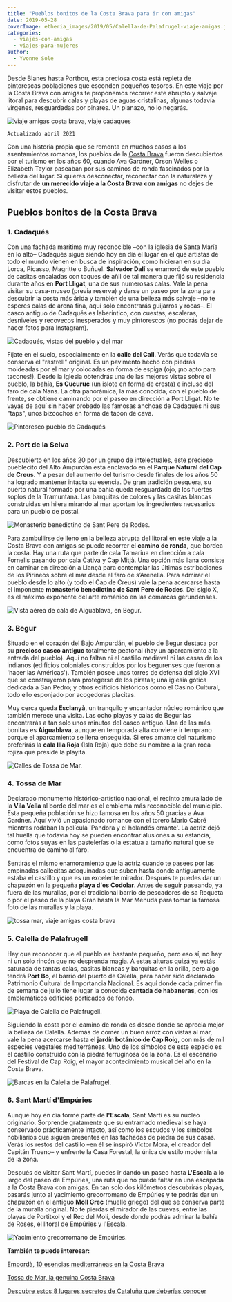 ```yaml
---
title: "Pueblos bonitos de la Costa Brava para ir con amigas"
date: 2019-05-28
coverImage: etheria_images/2019/05/Calella-de-Palafrugel-viaje-amigas.jpg
categories: 
  - viajes-con-amigas
  - viajes-para-mujeres
author: 
  - Yvonne Sole
---
```


Desde Blanes hasta Portbou, esta preciosa costa está repleta de pintorescas poblaciones 
que esconden pequeños tesoros. En este viaje por la Costa Brava con amigas te proponemos 
recorrer este abrupto y salvaje litoral para descubrir calas y playas de aguas 
cristalinas, algunas todavía vírgenes, resguardadas por pinares. Un planazo, no lo 
negarás. 

![viaje amigas costa brava, viaje cadaques](etheria_images/2019/05/playas-cadaques-costa-brva.jpg "Playa de Cadaqués. © Félix Lorenzo")

```
Actualizado abril 2021
```

Con una historia propia que se remonta en muchos casos a los asentamientos romanos, los 
pueblos de la [Costa Brava](https://costabrava.org/es/) fueron descubiertos por el 
turismo en los años 60, cuando Ava Gardner, Orson Welles o Elizabeth Taylor paseaban por 
sus caminos de ronda fascinados por la belleza del lugar. Si quieres desconectar, 
reconectar con la naturaleza y disfrutar de **un merecido viaje a la Costa Brava con 
amigas** no dejes de visitar estos pueblos. 

## Pueblos bonitos de la Costa Brava

### 1\. Cadaqués

Con una fachada marítima muy reconocible –con la iglesia de Santa María en lo alto– 
Cadaqués sigue siendo hoy en día el lugar en el que artistas de todo el mundo vienen en 
busca de inspiración, como hicieran en su día Lorca, Picasso, Magritte o Buñuel. 
**Salvador Dalí** se enamoró de este pueblo de casitas encaladas con toques de añil de 
tal manera que fijó su residencia durante años en **Port Lligat**, una de sus numerosas 
calas. Vale la pena visitar su casa-museo (previa reserva) y darse un paseo por la zona 
para descubrir la costa más árida y también de una belleza más salvaje –no te esperes 
calas de arena fina, aquí solo encontrarás guijarros y rocas–. El casco antiguo de 
Cadaqués es laberíntico, con cuestas, escaleras, desniveles y recovecos inesperados y 
muy pintorescos (no podrás dejar de hacer fotos para Instagram). 

![Cadaqués, vistas del pueblo y del mar](etheria_images/2019/05/cadaques-viaje-amigas.jpg "Cadaqués (Costa Brava). © Félix Lorenzo")

Fíjate en el suelo, especialmente en la **calle del Call**. Verás que todavía se 
conserva el "rastrell" original. Es un pavimento hecho con piedras moldeadas por el mar 
y colocadas en forma de espiga (ojo, ¡no apto para tacones!). Desde la iglesia obtendrás 
una de las mejores vistas sobre el pueblo, la bahía, **Es Cucuruc** (un islote en forma 
de cresta) e incluso del faro de cala Nans. La otra panorámica, la más conocida, con el 
pueblo de frente, se obtiene caminando por el paseo en dirección a Port Lligat. No te 
vayas de aquí sin haber probado las famosas anchoas de Cadaqués ni sus "taps", unos 
bizcochos en forma de tapón de cava. 

![Pintoresco pueblo de Cadaqués](etheria_images/2019/05/Viaje-amigas-cadaques-costa-brava.jpg "Pintoresco pueblo de Cadaqués. © Félix Lorenzo")

### 2\. Port de la Selva

Descubierto en los años 20 por un grupo de intelectuales, este precioso pueblecito del 
Alto Ampurdán está enclavado en el **Parque Natural del Cap de Creus**. Y a pesar del 
aumento del turismo desde finales de los años 50 ha logrado mantener intacta su esencia. 
De gran tradición pesquera, su puerto natural formado por una bahía queda resguardado de 
los fuertes soplos de la Tramuntana. Las barquitas de colores y las casitas blancas 
construidas en hilera mirando al mar aportan los ingredientes necesarios para un pueblo 
de postal. 

![Monasterio benedictino de Sant Pere de Rodes.](etheria_images/2019/05/sant-pere-rodes-costa-brava.jpg "Monasterio benedictino de Sant Pere de Rodes. ©Pixabay")

Para zambullirse de lleno en la belleza abrupta del litoral en este viaje a la Costa 
Brava con amigas se puede recorrer el **camino de ronda**, que bordea la costa. Hay una 
ruta que parte de cala Tamariua en dirección a cala Fornells pasando por cala Cativa y 
Cap Mitjà. Una opción más llana consiste en caminar en dirección a Llançà para 
contemplar las últimas estribaciones de los Pirineos sobre el mar desde el faro de 
s’Arenella. Para admirar el pueblo desde lo alto (y todo el Cap de Creus) vale la pena 
acercarse hasta el imponente **monasterio benedictino de Sant Pere de Rodes**. Del siglo 
X, es el máximo exponente del arte románico en las comarcas gerundenses. 

![Vista aérea de cala de Aiguablava, en Begur.](etheria_images/2019/05/Cala-de-Aiguablava-Begur.jpg "Vista aérea de cala de Aiguablava, en Begur. © Félix Lorenzo")

### 3\. Begur

Situado en el corazón del Bajo Ampurdán, el pueblo de Begur destaca por su **precioso 
casco antiguo** totalmente peatonal (hay un aparcamiento a la entrada del pueblo). Aquí 
no faltan ni el castillo medieval ni las casas de los indianos (edificios coloniales 
construidos por los begurenses que fueron a 'hacer las Américas'). También posee unas 
torres de defensa del siglo XVI que se construyeron para protegerse de los piratas; una 
iglesia gótica dedicada a San Pedro; y otros edificios históricos como el Casino 
Cultural, todo ello esponjado por acogedoras placitas. 

Muy cerca queda **Esclanyà**, un tranquilo y encantador núcleo románico que también 
merece una visita. Las ocho playas y calas de Begur las encontrarás a tan solo unos 
minutos del casco antiguo. Una de las más bonitas es **Aiguablava**, aunque en temporada 
alta conviene ir temprano porque el aparcamiento se llena enseguida. Si eres amante del 
naturismo preferirás la **cala Illa Roja** (Isla Roja) que debe su nombre a la gran roca 
rojiza que preside la playita. 

![Calles de Tossa de Mar.](etheria_images/2019/05/viaje-amigas-tossa-mar.jpg "Tossa de Mar. © Félix Lorenzo")

### 4\. Tossa de Mar

Declarado monumento histórico-artístico nacional, el recinto amurallado de la **Vila 
Vella** al borde del mar es el emblema más reconocible del municipio. Esta pequeña 
población se hizo famosa en los años 50 gracias a Ava Gardner. Aquí vivió un apasionado 
romance con el torero Mario Cabré mientras rodaban la película 'Pandora y el holandés 
errante'. La actriz dejó tal huella que todavía hoy se pueden encontrar alusiones a su 
estancia, como fotos suyas en las pastelerías o la estatua a tamaño natural que se 
encuentra de camino al faro. 

Sentirás el mismo enamoramiento que la actriz cuando te pasees por las empinadas 
callecitas adoquinadas que suben hasta donde antiguamente estaba el castillo y que es un 
excelente mirador. Después te puedes dar un chapuzón en la pequeña **playa d'es 
Codolar**. Antes de seguir paseando, ya fuera de las murallas, por el tradicional barrio 
de pescadores de sa Roqueta o por el paseo de la playa Gran hasta la Mar Menuda para 
tomar la famosa foto de las murallas y la playa. 

![tossa mar, viaje amigas costa brava](etheria_images/2019/05/tossa-mar-viaje-costa-brava.jpg "Playa de Tossa de Mar (Costa Brava). © Félix Lorenzo")

### 5\. Calella de Palafrugell

Hay que reconocer que el pueblo es bastante pequeño, pero eso sí, no hay ni un solo 
rincón que no desprenda magia. A estas alturas quizá ya estás saturada de tantas calas, 
casitas blancas y barquitas en la orilla, pero algo tendrá **Port Bo**, el barrio del 
puerto de Calella, para haber sido declarado Patrimonio Cultural de Importancia 
Nacional. Es aquí donde cada primer fin de semana de julio tiene lugar la conocida 
**cantada de habaneras**, con los emblemáticos edificios porticados de fondo. 

![Playa de Calella de Palafrugell.](etheria_images/2019/05/mejor-playa-Calella-de-Palafrugel-e1557312271495.jpg "Playa de Calella de Palafrugell. © Félix Lorenzo")

Siguiendo la costa por el camino de ronda es desde donde se aprecia mejor la belleza de 
Calella. Además de comer un buen arroz con vistas al mar, vale la pena acercarse hasta 
el **jardín botánico de Cap Roig**, con más de mil especies vegetales mediterráneas. Uno 
de los símbolos de este espacio es el castillo construido con la piedra ferruginosa de 
la zona. Es el escenario del Festival de Cap Roig, el mayor acontecimiento musical del 
año en la Costa Brava. 

![Barcas en la Calella de Palafrugel.](etheria_images/2019/05/viaje-amigas-costa-brava-Calella-de-Palafrugel.jpg "Calella de Palafrugel. © Félix Lorenzo")

### 6\. Sant Martí d'Empúries

Aunque hoy en día forme parte de **l'Escala**, Sant Martí es su núcleo originario. 
Sorprende gratamente que su entramado medieval se haya conservado prácticamente intacto, 
así como los escudos y los símbolos nobiliarios que siguen presentes en las fachadas de 
piedra de sus casas. Verás los restos del castillo –en él se inspiró Víctor Mora, el 
creador del Capitán Trueno– y enfrente la Casa Forestal, la única de estilo modernista 
de la zona. 

Después de visitar Sant Martí, puedes ir dando un paseo hasta **L'Escala** a lo largo 
del paseo de Empúries, una ruta que no puede faltar en una escapada a la Costa Brava con 
amigas. En tan solo dos kilómetros descubrirás playas, pasarás junto al yacimiento 
grecorromano de Empúries y te podrás dar un chapuzón en el antiguo **Moll Grec** (muelle 
griego) del que se conserva parte de la muralla original. No te pierdas el mirador de 
las cuevas, entre las playas de Portitxol y el Rec del Molí, desde donde podrás admirar 
la bahía de Roses, el litoral de Empúries y l'Escala. 

![Yacimiento grecorromano de Empúries.](etheria_images/2019/05/ruinas-empuries-costa-brava.jpg "Yacimiento grecorromano de Empúries. © Pixabay")

**También te puede interesar:** 

[Empordà, 10 esencias mediterráneas en la Costa 
Brava](https://etheriamagazine.com/2020/08/21/10-planes-comarca-ampurdan-costa-brava/) 

[Tossa de Mar, la genuina Costa 
Brava](https://etheriamagazine.com/2020/06/24/viajes-por-espana-que-ver-hacer-tossa-de-mar-costa-brava/) 

[Descubre estos 8 lugares secretos de Cataluña que deberías 
conocer](https://etheriamagazine.com/2021/02/22/lugares-secretos-de-cataluna-que-visitar/)
